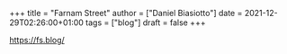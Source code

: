 +++
title = "Farnam Street"
author = ["Daniel Biasiotto"]
date = 2021-12-29T02:26:00+01:00
tags = ["blog"]
draft = false
+++

<https://fs.blog/>